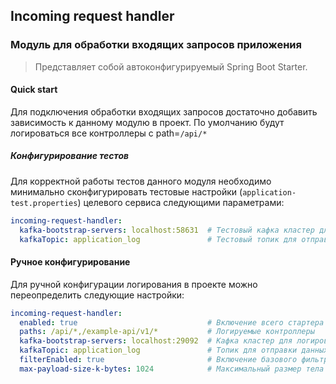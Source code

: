## Incoming request handler
### Модуль для обработки входящих запросов приложения
> Представляет собой автоконфигурируемый Spring Boot Starter.

#### Quick start
Для подключения обработки входящих запросов достаточно добавить зависимость к данному модулю в проект.
По умолчанию будут логироваться все контроллеры с path=`/api/*`

##### Конфигурирование тестов
Для корректной работы тестов данного модуля необходимо минимально сконфигурировать
тестовые настройки (`application-test.properties`) целевого сервиса следующими параметрами:
```yaml
incoming-request-handler:
  kafka-bootstrap-servers: localhost:58631  # Тестовый кафка кластер для логирования
  kafkaTopic: application_log               # Тестовый топик для отправки данных с логами приложения в Kafka
```

#### Ручное конфигурирование
Для ручной конфигурации логирования в проекте можно переопределить следующие настройки:

```yaml
incoming-request-handler:
  enabled: true                             # Включение всего стартера
  paths: /api/*,/example-api/v1/*           # Логируемые контроллеры
  kafka-bootstrap-servers: localhost:29092  # Кафка кластер для логирования
  kafkaTopic: application_log               # Топик для отправки данных с логами приложения в Kafka
  filterEnabled: true                       # Включение базового фильтра, обрабатывающего входящие запросы
  max-payload-size-k-bytes: 1024            # Максимальный размер тела логируемого request/response в килобайтах
```
